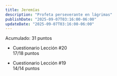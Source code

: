 ```yaml
---
title: Jeremías
description: "Profeta perseverante en lágrimas"
publishDate: "2025-09-07T03:16:00-06:00"
updateDate: "2025-09-07T03:16:00-06:00"
---
```


Acumulado: 31 puntos

* Cuestionario Lección #20  
17/18 puntos

* Cuestionario Lección #19  
14/14 puntos
